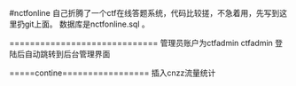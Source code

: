 #nctfonline
自己折腾了一个ctf在线答题系统，代码比较搓，不急着用，先写到这里扔git上面。
数据库是nctfonline.sql 。

 
=============================
管理员账户为ctfadmin ctfadmin 登陆后自动跳转到后台管理界面


=====contine=================
插入cnzz流量统计

